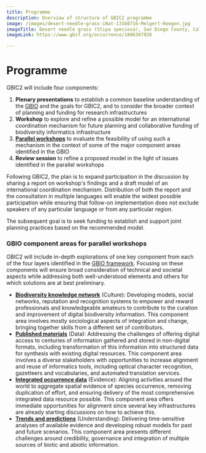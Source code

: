 ```yaml
---
title: Programme
description: Overview of structure of GBIC2 programme
image: /images/desert-needle-grass-iNat-13160716-Melgert-Hoegen.jpg
imageTitle: Desert needle grass (Stipa speciosa), San Diego County, Calif., USA. Photo Fred Melgert / Carla Hoegen, licensed under CC BY-NC 4.0 via iNaturalist.org
imageLink: https://www.gbif.org/occurrence/1806367926

---
```

# Programme

GBIC2 will include four components:
1. **Plenary presentations** to establish a common baseline understanding of the [GBIO](../gbio) and the goals for GBIC2, and to consider the broader context of planning and funding for research infrastructures
2. **Workshop** to explore and refine a possible model for an international coordination mechanism for future planning and collaborative funding of biodiversity informatics infrastructure
3. [**Parallel workshops**](#areas) to evaluate the feasibility of using such a mechanism in the context of some of the major component areas identified in the GBIO
4. **Review session** to refine a proposed model in the light of issues identified in the parallel workshops

Following GBIC2, the plan is to expand participation in the discussion by sharing a report on workshop's findings and a draft model of an international coordination mechanism. Distribution of both the report and the consultation in multiple languages will enable the widest possible participation while ensuring that follow-on implementation does not exclude speakers of any particular language or from any particular region.

The subsequent goal is to seek funding to establish and support joint planning practices based on the recommended model.

### <a name="areas"></a>GBIO component areas for parallel workshops

GBIC2 will include in-depth explorations of one key component from each of the four layers identified in the [GBIO framework](#). Focusing on these components will ensure broad consideration of technical and societal aspects while addressing both well-understood elements and others for which solutions are at best preliminary.

+ [**Biodiversity knowledge network**](./key-topics/knowledge-network) (Culture): Developing models, social networks, reputation and recognition systems to empower and reward professionals and knowledgeable amateurs to contribute to the curation and improvement of digital biodiversity information. This component area involves mostly sociological aspects of integration and change, bringing together skills from a different set of contributors.
+ [**Published materials**](./key-topics/published-materials) (Data): Addressing the challenges of offering digital access to centuries of information gathered and stored in non-digital formats, including transformation of this information into structured data for synthesis with existing digital resources. This component area involves a diverse stakeholders with opportunities to increase alignment and reuse of informatics tools, including optical character recognition, gazetteers and vocabularies, and automated translation services.
+ [**Integrated occurrence data**](.key-topics//occurrence-data/) (Evidence): Aligning activities around the world to aggregate spatial evidence of species occurrence, removing duplication of effort, and ensuring delivery of the most comprehensive integrated data resource possible. This component area offers immediate opportunities for alignment since several key infrastructures are already starting discussions on how to achieve this.
+ [**Trends and predictions**](./key-topics/trends) (Understanding): Delivering time-sensitive analyses of available evidence and developing robust models for past and future scenarios. This component area presents different challenges around credibility, governance and integration of multiple sources of biotic and abiotic information.
